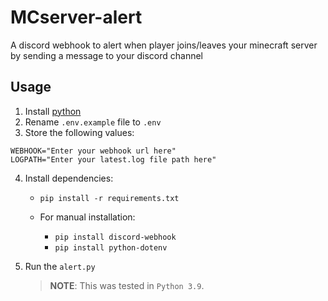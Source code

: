 # MCserver-alert
A discord webhook to alert when player joins/leaves your minecraft server by sending a message to your discord channel

## Usage
1. Install [python](https://www.python.org/)
2. Rename `.env.example` file to `.env`
3. Store the following values:
```
WEBHOOK="Enter your webhook url here"
LOGPATH="Enter your latest.log file path here"
```
4. Install dependencies:
   * ```pip install -r requirements.txt```
   
	* For manual installation:
        
        * `pip install discord-webhook` 
        * `pip install python-dotenv`
        
 

5. Run the `alert.py`

     > **NOTE**: This was tested in `Python 3.9`.
     
